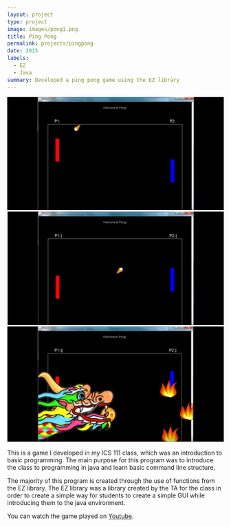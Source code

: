 ```yaml
---
layout: project
type: project
image: images/pong1.png
title: Ping Pong 
permalink: projects/pingpong
date: 2015
labels:
  - EZ
  - Java
summary: Developed a ping pong game using the EZ library
---
```


<div class="ui small rounded images">
  <img class="ui image" src="../images/pong2.png">
  <img class="ui image" src="../images/pong3.png">
  <img class="ui image" src="../images/pong4.png">
</div>

This is a game I developed in my ICS 111 class, which was an introduction to basic programming. The main purpose for this program was to introduce the class to programming in java and learn basic command line structure.

The majority of this program is created through the use of functions from the EZ library. The EZ library was a library created by the TA for the class in order to create a simple way for students to create a simple GUI while introducing them to the java environment. 

You can watch the game played on [Youtube](https://www.youtube.com/watch?v=Iy7d7j49Gvs).



